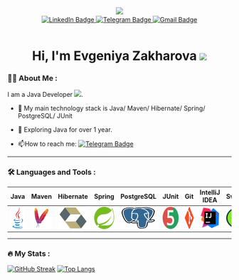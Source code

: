 <div id="header" align="center">
  <img src="https://media.giphy.com/media/v1.Y2lkPTc5MGI3NjExdGRpYnlid3Q4dG5pbTlob2RsdDdlbXBnd202OHBlNmdvN250bWk4NiZlcD12MV9pbnRlcm5hbF9naWZfYnlfaWQmY3Q9Zw/hpXdHPfFI5wTABdDx9/giphy.gif" width="200"/>
</div>

<div id="badges" align="center">
  <a href="">
    <img src="https://img.shields.io/badge/linkedin-%230077B5.svg?&style=for-the-badge&logo=linkedin&logoColor=white" alt="LinkedIn Badge"/>
  </a>
  <a href="https://t.me/EvgeniyaZakharova19">
    <img src="https://img.shields.io/badge/Telegram-2CA5E0?style=for-the-badge&logo=telegram&logoColor=white" alt="Telegram Badge"/>
  </a>
  <a href="mailto:zakharova.evgeniya.19@gmail.com">
    <img src="https://img.shields.io/badge/Gmail-yellow?style=for-the-badge&logo=gmail" alt="Gmail Badge"/>
  </a>
</div>

<div align="center">
<img src="https://komarev.com/ghpvc/?username=EvgeniyaZz&style=flat-square&color=blue" alt=""/>
</div>

<h1 align="center">
  Hi, I'm Evgeniya Zakharova
  <img src="https://media.giphy.com/media/hvRJCLFzcasrR4ia7z/giphy.gif" width="30px"/>
</h1>

### :woman_technologist: About Me :
I am a Java Developer <img src="https://media.giphy.com/media/WUlplcMpOCEmTGBtBW/giphy.gif" width="30">.

- :telescope: My main technology stack is Java/ Maven/ Hibernate/ Spring/ PostgreSQL/ JUnit

- :seedling: Exploring Java for over 1 year.

- :mailbox:How to reach me: [![Telegram Badge](https://img.shields.io/badge/-EvgeniyaZz-blue?style=flat&logo=Telegram&logoColor=white)](https://t.me/EvgeniyaZakharova19)

---

### :hammer_and_wrench: Languages and Tools :

| Java  | Maven | Hibernate | Spring | PostgreSQL | JUnit | Git | IntelliJ IDEA | Swagger | Tomcat | HTML | CSS |
| ------------- | ------------- | ------------- | ------------- | ------------- | ------------- | ------------- | ------------- | ------------- | ------------- | ------------- | ------------- |
| <img src="https://github.com/devicons/devicon/blob/master/icons/java/java-original.svg" title="Java" alt="Java" width="50" height="50"/> | <img src="https://github.com/devicons/devicon/blob/master/icons/maven/maven-original.svg" title="Maven" alt="Maven" width="55" height="50"/> | <img src="https://github.com/devicons/devicon/blob/master/icons/hibernate/hibernate-original.svg" title="Hibernate" alt="Hibernate" width="70" height="50"/> | <img src="https://github.com/devicons/devicon/blob/master/icons/spring/spring-original.svg" title="Spring" alt="Spring" width="50" height="50"/> | <img src="https://github.com/devicons/devicon/blob/master/icons/postgresql/postgresql-original.svg" title="PostgreSQL"  alt="PostgreSQL" width="80" height="50"/> | <img src="https://github.com/devicons/devicon/blob/master/icons/junit/junit-original.svg" title="JUnit"  alt="JUnit" width="50" height="50"/> | <img src="https://github.com/devicons/devicon/blob/master/icons/git/git-original.svg" title="Git"  alt="Git" width="50" height="50"/> | <img src="https://github.com/devicons/devicon/blob/master/icons/intellij/intellij-original.svg" title="Intellij"  alt="Intellij" width="85" height="50"/> | <img src="https://github.com/devicons/devicon/blob/master/icons/swagger/swagger-original.svg" title="Swagger"  alt="Swagger" width="65" height="50"/> | <img src="https://github.com/devicons/devicon/blob/master/icons/tomcat/tomcat-original.svg" title="Tomcat"  alt="Tomcat" width="65" height="50"/> | <img src="https://github.com/devicons/devicon/blob/master/icons/html5/html5-original.svg" title="HTML"  alt="HTML" width="65" height="50"/> | <img src="https://github.com/devicons/devicon/blob/master/icons/css3/css3-original.svg" title="CSS"  alt="CSS" width="65" height="50"/> |

---

### :fire: My Stats :

[![GitHub Streak](https://streak-stats.demolab.com?user=EvgeniyaZz&theme=transparent&hide_border=true&mode=weekly&fire=FF2222&dates=2C68F6&currStreakLabel=2C68F6&currStreakNum=2C68F6)](https://git.io/streak-stats)
[![Top Langs](https://github-readme-stats.vercel.app/api/top-langs/?username=EvgeniyaZz&layout=compact&theme=vision-friendly-dark)](https://github.com/anuraghazra/github-readme-stats)
